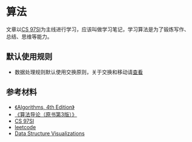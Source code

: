 # 算法

文章以[CS 97SI](https://web.stanford.edu/class/cs97si/)为主线进行学习，应该叫做学习笔记，学习算法是为了锻炼写作、总结、思维等能力。

## 默认使用规则

* 数据处理规则默认使用交换原则，关于交换和移动请[查看](./other/swap-or-exchange.md)

## 参考材料

* [《Algorithms, 4th Edition》](https://algs4.cs.princeton.edu/home/)
* [《算法导论（原书第3版）》](https://book.douban.com/subject/20432061/)
* [CS 97SI](https://web.stanford.edu/class/cs97si/)
* [leetcode](https://leetcode-cn.com)
* [Data Structure Visualizations](https://www.cs.usfca.edu/~galles/visualization/Algorithms.html)
